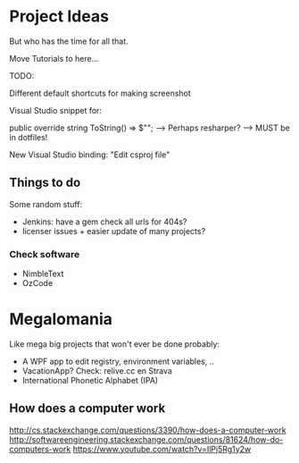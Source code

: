 Project Ideas
=============

But who has the time for all that.


Move Tutorials to here...


TODO:  


Different default shortcuts for making screenshot  

Visual Studio snippet for:

public override string ToString() => $"";
--> Perhaps resharper?
--> MUST be in dotfiles!

New Visual Studio binding: "Edit csproj file"





Things to do
------------

Some random stuff:  

- Jenkins: have a gem check all urls for 404s?
- licenser issues + easier update of many projects?

### Check software

- NimbleText
- OzCode




# Megalomania

Like mega big projects that won't ever be done probably:  

- A WPF app to edit registry, environment variables, ..
- VacationApp? Check: relive.cc en Strava
- International Phonetic Alphabet (IPA)


## How does a computer work

http://cs.stackexchange.com/questions/3390/how-does-a-computer-work
http://softwareengineering.stackexchange.com/questions/81624/how-do-computers-work
https://www.youtube.com/watch?v=IlPj5Rg1y2w
